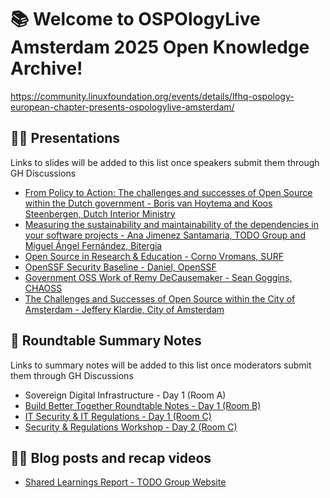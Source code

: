 # 📚 Welcome to OSPOlogyLive Amsterdam 2025 Open Knowledge Archive! 

https://community.linuxfoundation.org/events/details/lfhq-ospology-european-chapter-presents-ospologylive-amsterdam/

## 👩‍🏫 Presentations

Links to slides will be added to this list once speakers submit them through GH Discussions

- [From Policy to Action: The challenges and successes of Open Source within the Dutch government - Boris van Hoytema and Koos Steenbergen, Dutch Interior Ministry](https://github.com/todogroup/ospology/discussions/564#discussioncomment-12625396)
- [Measuring the sustainability and maintainability of the dependencies in your software projects - Ana Jimenez Santamaria, TODO Group and Miguel Ángel Fernández, Bitergia](https://github.com/todogroup/ospology/discussions/564#discussioncomment-12631895)
- [Open Source in Research & Education - Corno Vromans, SURF](https://github.com/todogroup/ospology/discussions/564#discussioncomment-12631984)
- [OpenSSF Security Baseline - Daniel, OpenSSF](https://docs.google.com/presentation/d/10jDMYmWDIfo5HAUA8lonkJRbQiszx28_-esEYNAGCIM/edit?slide=id.p#slide=id.p)
- [Government OSS Work of Remy DeCausemaker - Sean Goggins, CHAOSS](https://docs.google.com/presentation/d/1A-4Yasz0lOgCWPSbwrIIvGAsVXDE1swGdkKceRsHR4w/edit?usp=sharing)
- [The Challenges and Successes of Open Source within the City of Amsterdam - Jeffery Klardie, City of Amsterdam](https://github.com/todogroup/ospology/discussions/564#discussioncomment-12633533)


## 📝 Roundtable Summary Notes

Links to summary notes will be added to this list once moderators submit them through GH Discussions

- Sovereign Digital Infrastructure - Day 1 (Room A)
- [Build Better Together Roundtable Notes - Day 1 (Room B)](https://github.com/todogroup/ospology/discussions/564#discussioncomment-12628530)
- [IT Security & IT Regulations - Day 1 (Room C)](https://github.com/todogroup/ospology/discussions/564#discussioncomment-12628319)
- [Security & Regulations Workshop - Day 2 (Room C)](https://github.com/todogroup/ospology/discussions/564#discussioncomment-12639284)

## 👩‍🏫 Blog posts and recap videos

- [Shared Learnings Report - TODO Group Website](https://todogroup.org/blog/ospologylive-report/)
